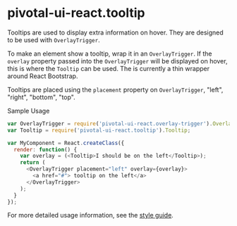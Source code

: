 # pivotal-ui-react.tooltip

Tooltips are used to display extra information on hover. 
They are designed to be used with `OverlayTrigger`.

To make an element show a tooltip, wrap it in an `OverlayTrigger`.
If the `overlay` property passed into the `OverlayTrigger` will be displayed on hover,
this is where the `Tooltip` can be used. The is currently a thin wrapper around
React Bootstrap.

Tooltips are placed using the `placement` property on `OverlayTrigger`, "left", "right", "bottom", "top".

Sample Usage
```js
var OverlayTrigger = require('pivotal-ui-react.overlay-trigger').OverlayTrigger;
var Tooltip = require('pivotal-ui-react.tooltip').Tooltip;

var MyComponent = React.createClass({
  render: function() {
    var overlay = (<Tooltip>I should be on the left</Tooltip>);
    return (
      <OverlayTrigger placement="left" overlay={overlay}>
        <a href="#"> tooltip on the left</a>
      </OverlayTrigger>
    );
  }
});
```

For more detailed usage information, see the [style guide](http://styleguide.cfapps.io/react_beta.html#tooltips_react).
